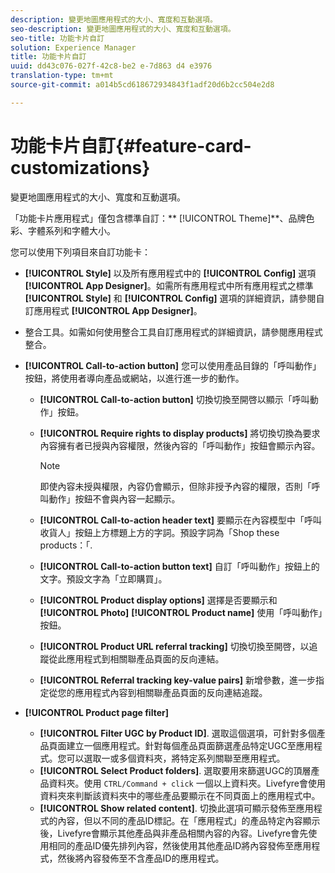 ```yaml
---
description: 變更地圖應用程式的大小、寬度和互動選項。
seo-description: 變更地圖應用程式的大小、寬度和互動選項。
seo-title: 功能卡片自訂
solution: Experience Manager
title: 功能卡片自訂
uuid: dd43c076-027f-42c8-be2 e-7d863 d4 e3976
translation-type: tm+mt
source-git-commit: a014b5cd618672934843f1adf20d6b2cc504e2d8

---
```



# 功能卡片自訂{#feature-card-customizations}

變更地圖應用程式的大小、寬度和互動選項。

<!-- 
r_feature_card_customization.dita
 -->

「功能卡片應用程式」僅包含標準自訂：** [!UICONTROL Theme]**、品牌色彩、字體系列和字體大小。

您可以使用下列項目來自訂功能卡：

* **[!UICONTROL Style]** 以及所有應用程式中的 **[!UICONTROL Config]** 選項 **[!UICONTROL App Designer]**。如需所有應用程式中所有應用程式之標準 **[!UICONTROL Style]** 和 **[!UICONTROL Config]** 選項的詳細資訊，請參閱自訂應用程式 **[!UICONTROL App Designer]**。

* 整合工具。如需如何使用整合工具自訂應用程式的詳細資訊，請參閱應用程式整合。
* **[!UICONTROL Call-to-action button]** 您可以使用產品目錄的「呼叫動作」按鈕，將使用者導向產品或網站，以進行進一步的動作。

   * **[!UICONTROL Call-to-action button]** 切換切換至開啓以顯示「呼叫動作」按鈕。
   * **[!UICONTROL Require rights to display products]** 將切換切換為要求內容擁有者已授與內容權限，然後內容的「呼叫動作」按鈕會顯示內容。

      >[!NOTE]
      >
      >即使內容未授與權限，內容仍會顯示，但除非授予內容的權限，否則「呼叫動作」按鈕不會與內容一起顯示。

   * **[!UICONTROL Call-to-action header text]** 要顯示在內容模型中「呼叫收貨人」按鈕上方標題上方的字詞。預設字詞為「Shop these products：「.
   * **[!UICONTROL Call-to-action button text]** 自訂「呼叫動作」按鈕上的文字。預設文字為「立即購買」。
   * **[!UICONTROL Product display options]** 選擇是否要顯示和 **[!UICONTROL Photo]** **[!UICONTROL Product name]** 使用「呼叫動作」按鈕。
   * **[!UICONTROL Product URL referral tracking]** 切換切換至開啓，以追蹤從此應用程式到相關聯產品頁面的反向連結。
   * **[!UICONTROL Referral tracking key-value pairs]** 新增參數，進一步指定從您的應用程式內容到相關聯產品頁面的反向連結追蹤。

* **[!UICONTROL Product page filter]**

   * **[!UICONTROL Filter UGC by Product ID]**. 選取這個選項，可針對多個產品頁面建立一個應用程式。針對每個產品頁面篩選產品特定UGC至應用程式。您可以選取一或多個資料夾，將特定系列關聯至應用程式。
   * **[!UICONTROL Select Product folders]**. 選取要用來篩選UGC的頂層產品資料夾。使用 `CTRL/Command + click` 一個以上資料夾。Livefyre會使用資料夾來判斷該資料夾中的哪些產品要顯示在不同頁面上的應用程式中。
   * **[!UICONTROL Show related content]**. 切換此選項可顯示發佈至應用程式的內容，但以不同的產品ID標記。在「應用程式」的產品特定內容顯示後，Livefyre會顯示其他產品與非產品相關內容的內容。Livefyre會先使用相同的產品ID優先排列內容，然後使用其他產品ID將內容發佈至應用程式，然後將內容發佈至不含產品ID的應用程式。

